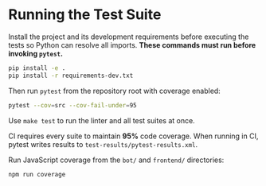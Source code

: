 # Running the Test Suite

Install the project and its development requirements before executing the tests so Python can resolve all imports. **These commands must run before invoking `pytest`.**

```bash
pip install -e .
pip install -r requirements-dev.txt
```

Then run `pytest` from the repository root with coverage enabled:

```bash
pytest --cov=src --cov-fail-under=95
```

Use `make test` to run the linter and all test suites at once.

CI requires every suite to maintain **95%** code coverage.
When running in CI, pytest writes results to `test-results/pytest-results.xml`.

Run JavaScript coverage from the `bot/` and `frontend/` directories:

```bash
npm run coverage
```
